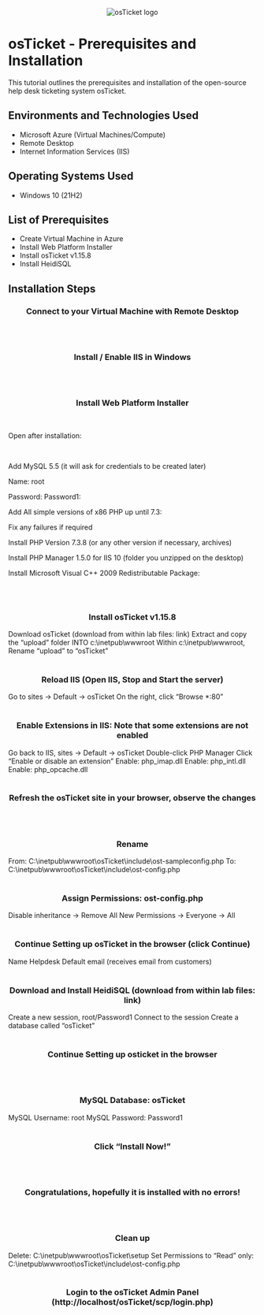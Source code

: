 <p align="center">
<img src="https://i.imgur.com/Clzj7Xs.png" alt="osTicket logo"/>
</p>

<h1>osTicket - Prerequisites and Installation</h1>
This tutorial outlines the prerequisites and installation of the open-source help desk ticketing system osTicket.<br />


<!-- <h2>Video Demonstration</h2>

- ### [YouTube: How To Install osTicket with Prerequisites](https://www.youtube.com) -->

<h2>Environments and Technologies Used</h2>

- Microsoft Azure (Virtual Machines/Compute)
- Remote Desktop
- Internet Information Services (IIS)

<h2>Operating Systems Used </h2>

- Windows 10</b> (21H2)

<h2>List of Prerequisites</h2>

- Create Virtual Machine in Azure
- Install Web Platform Installer
- Install osTicket v1.15.8
- Install HeidiSQL

<h2>Installation Steps</h2>
<h3 align="center">Connect to your Virtual Machine with Remote Desktop</h3>
<br />
<br />
<h3 align="center">Install / Enable IIS in Windows</h3>
<br />
<br />
<h3 align="center">Install Web Platform Installer</h3>
<br />
<p>
  Open after installation:
</p>
<br />
<p>
  Add MySQL 5.5 (it will ask for credentials to be created later)
</p>
<p>
  Name: root
</p>
<p>
  Password: Password1:
</p>
<p>
  Add All simple versions of x86 PHP up until 7.3:
</p>
<p>
  Fix any failures if required 
</p>
<p>
  Install PHP Version 7.3.8 (or any other version if necessary, archives)
</p>
<p>
  Install PHP Manager 1.5.0 for IIS 10 (folder you unzipped on the desktop)
</p>
<p>
  Install Microsoft Visual C++ 2009 Redistributable Package:
</p>
<br />
<br />
<h3 align="center">Install osTicket v1.15.8</h3>
Download osTicket (download from within lab files: link)
Extract and copy the “upload” folder INTO c:\inetpub\wwwroot
Within c:\inetpub\wwwroot, Rename “upload” to “osTicket”
<br />
<br />
<h3 align="center">Reload IIS (Open IIS, Stop and Start the server)</h3>
Go to sites -> Default -> osTicket
On the right, click “Browse *:80”
<br />
<br />
<h3 align="center">Enable Extensions in IIS: Note that some extensions are not enabled</h3>
Go back to IIS, sites -> Default -> osTicket
Double-click PHP Manager
Click “Enable or disable an extension”
Enable: php_imap.dll
Enable: php_intl.dll
Enable: php_opcache.dll
<br />
<br />
<h3 align="center">Refresh the osTicket site in your browser, observe the changes</h3>
<br />
<br />
<h3 align="center">Rename</h3>
From: C:\inetpub\wwwroot\osTicket\include\ost-sampleconfig.php
	To: C:\inetpub\wwwroot\osTicket\include\ost-config.php
<br />
<br />
<h3 align="center">Assign Permissions: ost-config.php</h3>
Disable inheritance -> Remove All
New Permissions -> Everyone -> All
<br />
<br />
<h3 align="center">Continue Setting up osTicket in the browser (click Continue)</h3>
Name Helpdesk
Default email (receives email from customers)
<br />
<br />
<h3 align="center">Download and Install HeidiSQL (download from within lab files: link)</h3>
Create a new session, root/Password1
Connect to the session
Create a database called “osTicket”
<br />
<br />
<h3 align="center">Continue Setting up osticket in the browser</h3>
<br />
<br />
<h3 align="center">MySQL Database: osTicket</h3>
MySQL Username: root
MySQL Password: Password1
<br />
<br />
<h3 align="center">Click “Install Now!”</h3>
<br />
<br />
<h3 align="center">Congratulations, hopefully it is installed with no errors!</h3>
<br />
<br />
<h3 align="center">Clean up</h3>
Delete: C:\inetpub\wwwroot\osTicket\setup
Set Permissions to “Read” only: C:\inetpub\wwwroot\osTicket\include\ost-config.php
<br />
<br />
<h3 align="center">Login to the osTicket Admin Panel (http://localhost/osTicket/scp/login.php)</h3>
<br />
<br />
<!-- <p>
<img src="https://i.imgur.com/DJmEXEB.png" height="80%" width="80%" alt="Disk Sanitization Steps"/>
</p>
<p>
Lorem ipsum dolor sit amet, consectetur adipiscing elit, sed do eiusmod tempor incididunt ut labore et dolore magna aliqua. Ut enim ad minim veniam, quis nostrud exercitation ullamco laboris nisi ut aliquip ex ea commodo consequat. Duis aute irure dolor in reprehenderit in voluptate velit esse cillum dolore eu fugiat nulla pariatur.
</p>
<br />

<p>
<img src="https://i.imgur.com/DJmEXEB.png" height="80%" width="80%" alt="Disk Sanitization Steps"/>
</p>
<p>
Lorem ipsum dolor sit amet, consectetur adipiscing elit, sed do eiusmod tempor incididunt ut labore et dolore magna aliqua. Ut enim ad minim veniam, quis nostrud exercitation ullamco laboris nisi ut aliquip ex ea commodo consequat. Duis aute irure dolor in reprehenderit in voluptate velit esse cillum dolore eu fugiat nulla pariatur.
</p>
<br />

<p>
<img src="https://i.imgur.com/DJmEXEB.png" height="80%" width="80%" alt="Disk Sanitization Steps"/>
</p>
<p>
Lorem ipsum dolor sit amet, consectetur adipiscing elit, sed do eiusmod tempor incididunt ut labore et dolore magna aliqua. Ut enim ad minim veniam, quis nostrud exercitation ullamco laboris nisi ut aliquip ex ea commodo consequat. Duis aute irure dolor in reprehenderit in voluptate velit esse cillum dolore eu fugiat nulla pariatur.
</p>
<br />
 -->
